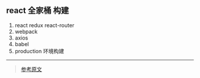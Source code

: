 ## react 全家桶 构建

1. react redux react-router
2. webpack
3. axios
4. babel
5. production 环境构建

---
> [参考原文](https://www.cnblogs.com/zhoulin-circle/p/9115289.html)
